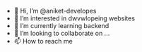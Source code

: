 - 👋 Hi, I’m @aniket-developes
- 👀 I’m interested in dwvwlopeing websites
- 🌱 I’m currently learning backend
- 💞️ I’m looking to collaborate on ...
- 📫 How to reach me 

<!---
aniket-developes/aniket-developes is a ✨ special ✨ repository because its `README.md` (this file) appears on your GitHub profile.
You can click the Preview link to take a look at your changes.
--->
